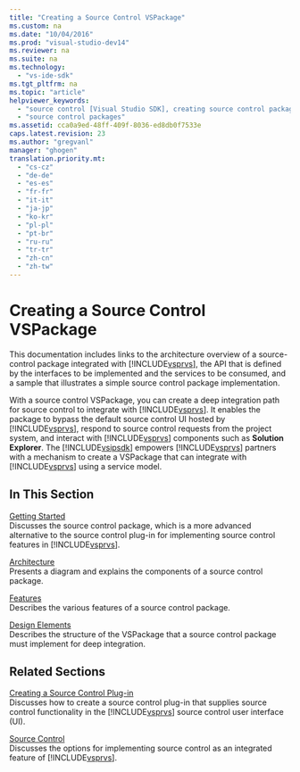```yaml
---
title: "Creating a Source Control VSPackage"
ms.custom: na
ms.date: "10/04/2016"
ms.prod: "visual-studio-dev14"
ms.reviewer: na
ms.suite: na
ms.technology: 
  - "vs-ide-sdk"
ms.tgt_pltfrm: na
ms.topic: "article"
helpviewer_keywords: 
  - "source control [Visual Studio SDK], creating source control packages"
  - "source control packages"
ms.assetid: cca0a9ed-48ff-409f-8036-ed8db0f7533e
caps.latest.revision: 23
ms.author: "gregvanl"
manager: "ghogen"
translation.priority.mt: 
  - "cs-cz"
  - "de-de"
  - "es-es"
  - "fr-fr"
  - "it-it"
  - "ja-jp"
  - "ko-kr"
  - "pl-pl"
  - "pt-br"
  - "ru-ru"
  - "tr-tr"
  - "zh-cn"
  - "zh-tw"
---
```

# Creating a Source Control VSPackage
This documentation includes links to the architecture overview of a source-control package integrated with [!INCLUDE[vsprvs](../codequality/includes/vsprvs_md.md)], the API that is defined by the interfaces to be implemented and the services to be consumed, and a sample that illustrates a simple source control package implementation.  
  
 With a source control VSPackage, you can create a deep integration path for source control to integrate with [!INCLUDE[vsprvs](../codequality/includes/vsprvs_md.md)]. It enables the package to bypass the default source control UI hosted by [!INCLUDE[vsprvs](../codequality/includes/vsprvs_md.md)], respond to source control requests from the project system, and interact with [!INCLUDE[vsprvs](../codequality/includes/vsprvs_md.md)] components such as **Solution Explorer**. The [!INCLUDE[vsipsdk](../extensibility/includes/vsipsdk_md.md)] empowers [!INCLUDE[vsprvs](../codequality/includes/vsprvs_md.md)] partners with a mechanism to create a VSPackage that can integrate with [!INCLUDE[vsprvs](../codequality/includes/vsprvs_md.md)] using a service model.  
  
## In This Section  
 [Getting Started](../extensibility/getting-started-with-source-control-vspackages.md)  
 Discusses the source control package, which is a more advanced alternative to the source control plug-in for implementing source control features in [!INCLUDE[vsprvs](../codequality/includes/vsprvs_md.md)].  
  
 [Architecture](../extensibility/source-control-vspackage-architecture.md)  
 Presents a diagram and explains the components of a source control package.  
  
 [Features](../extensibility/source-control-vspackage-features.md)  
 Describes the various features of a source control package.  
  
 [Design Elements](../extensibility/source-control-vspackage-design-elements.md)  
 Describes the structure of the VSPackage that a source control package must implement for deep integration.  
  
## Related Sections  
 [Creating a Source Control Plug-in](../extensibility/creating-a-source-control-plug-in.md)  
 Discusses how to create a source control plug-in that supplies source control functionality in the [!INCLUDE[vsprvs](../codequality/includes/vsprvs_md.md)] source control user interface (UI).  
  
 [Source Control](../extensibility/source-control.md)  
 Discusses the options for implementing source control as an integrated feature of [!INCLUDE[vsprvs](../codequality/includes/vsprvs_md.md)].